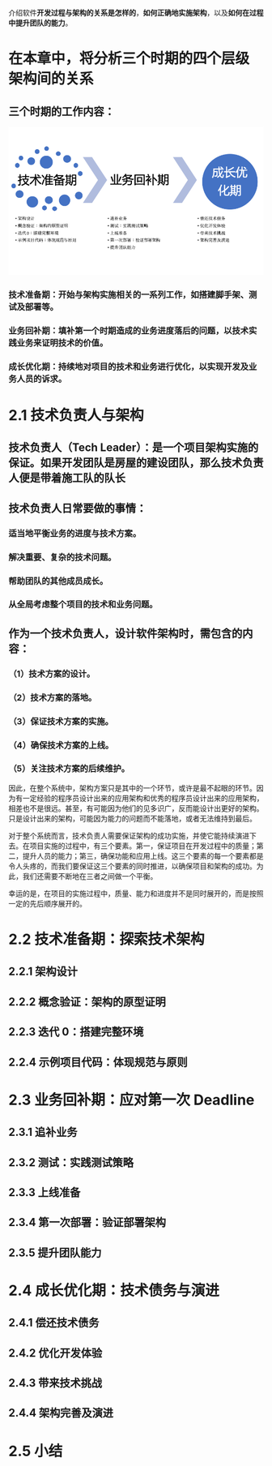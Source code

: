 介绍软件**开发过程与架构的关系是怎样的**，**如何正确地实施架构**，以及**如何在过程中提升团队的能力**。

  
# 在本章中，将分析**三个时期**的**四个层级架构**间的关系

## 三个时期的工作内容：
![](_posts/architect/_教程/前端架构：从入门到微前端/images/ch02/project-workflow.png)

### 技术准备期：开始与架构实施相关的一系列工作，如搭建脚手架、测试及部署等。 
### 业务回补期：填补第一个时期造成的业务进度落后的问题，以技术实践业务来证明技术的价值。 
### 成长优化期：持续地对项目的技术和业务进行优化，以实现开发及业务人员的诉求。 
 

# 2.1 技术负责人与架构 
## 技术负责人（Tech Leader）：是一个项目架构实施的保证。如果开发团队是房屋的建设团队，那么技术负责人便是带着施工队的队长
## 技术负责人日常要做的事情： 
### 适当地平衡业务的进度与技术方案。
### 解决重要、复杂的技术问题。 
### 帮助团队的其他成员成长。 
### 从全局考虑整个项目的技术和业务问题。 

## 作为一个技术负责人，设计软件架构时，需包含的内容：
### （1）技术方案的设计。 
### （2）技术方案的落地。 
### （3）保证技术方案的实施。 
### （4）确保技术方案的上线。 
### （5）关注技术方案的后续维护。 
 
因此，在整个系统中，架构方案只是其中的一个环节，或许是最不起眼的环节。因为有一定经验的程序员设计出来的应用架构和优秀的程序员设计出来的应用架构，相差也不是很远。甚至，有可能因为他们的见多识广，反而能设计出更好的架构。只是设计出来的架构，可能因为能力的问题而不能落地，或者无法维持到最后。 
 
对于整个系统而言，技术负责人需要保证架构的成功实施，并使它能持续演进下去。在项目实施的过程中，有三个要素。第一，保证项目在开发过程中的质量；第二，提升人员的能力；第三，确保功能和应用上线。这三个要素的每一个要素都是令人头疼的，而我们要保证这三个要素的同时推进，以确保项目和架构的成功。为此，我们还需要不断地在三者之间做一个平衡。 

幸运的是，在项目的实施过程中，质量、能力和进度并不是同时展开的，而是按照一定的先后顺序展开的。

# 2.2 技术准备期：探索技术架构

## 2.2.1 架构设计 

## 2.2.2 概念验证：架构的原型证明 

## 2.2.3 迭代 0：搭建完整环境 

## 2.2.4 示例项目代码：体现规范与原则 

# 2.3 业务回补期：应对第一次 Deadline 

## 2.3.1 追补业务 

## 2.3.2 测试：实践测试策略 

## 2.3.3 上线准备 

## 2.3.4 第一次部署：验证部署架构 

## 2.3.5 提升团队能力 

# 2.4 成长优化期：技术债务与演进 

## 2.4.1 偿还技术债务 

## 2.4.2 优化开发体验 

## 2.4.3 带来技术挑战 

## 2.4.4 架构完善及演进

# 2.5 小结 
